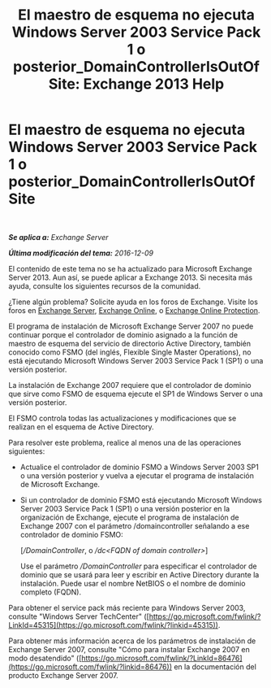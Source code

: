 ﻿---
title: 'El maestro de esquema no ejecuta Windows Server 2003 Service Pack 1 o posterior_DomainControllerIsOutOfSite: Exchange 2013 Help'
TOCTitle: El maestro de esquema no ejecuta Windows Server 2003 Service Pack 1 o posterior_DomainControllerIsOutOfSite
ms:assetid: 5edbe0b8-7610-4a52-aaaa-38c6a99e7e53
ms:mtpsurl: https://technet.microsoft.com/es-es/library/ms.exch.setupreadiness.domaincontrollerisoutofsite(v=EXCHG.150)
ms:contentKeyID: 48268191
ms.date: 05/22/2018
mtps_version: v=EXCHG.150
ms.translationtype: MT
---

# El maestro de esquema no ejecuta Windows Server 2003 Service Pack 1 o posterior\_DomainControllerIsOutOfSite

 

_**Se aplica a:** Exchange Server_

_**Última modificación del tema:** 2016-12-09_

El contenido de este tema no se ha actualizado para Microsoft Exchange Server 2013. Aun así, se puede aplicar a Exchange 2013. Si necesita más ayuda, consulte los siguientes recursos de la comunidad.

¿Tiene algún problema? Solicite ayuda en los foros de Exchange. Visite los foros en [Exchange Server](https://go.microsoft.com/fwlink/p/?linkid=60612), [Exchange Online](https://go.microsoft.com/fwlink/p/?linkid=267542), o [Exchange Online Protection](https://go.microsoft.com/fwlink/p/?linkid=285351).

El programa de instalación de Microsoft Exchange Server 2007 no puede continuar porque el controlador de dominio asignado a la función de maestro de esquema del servicio de directorio Active Directory, también conocido como FSMO (del inglés, Flexible Single Master Operations), no está ejecutando Microsoft Windows Server 2003 Service Pack 1 (SP1) o una versión posterior.

La instalación de Exchange 2007 requiere que el controlador de dominio que sirve como FSMO de esquema ejecute el SP1 de Windows Server o una versión posterior.

El FSMO controla todas las actualizaciones y modificaciones que se realizan en el esquema de Active Directory.

Para resolver este problema, realice al menos una de las operaciones siguientes:

  - Actualice el controlador de dominio FSMO a Windows Server 2003 SP1 o una versión posterior y vuelva a ejecutar el programa de instalación de Microsoft Exchange.

  - Si un controlador de dominio FSMO está ejecutando Microsoft Windows Server 2003 Service Pack 1 (SP1) o una versión posterior en la organización de Exchange, ejecute el programa de instalación de Exchange 2007 con el parámetro /domaincontroller señalando a ese controlador de dominio FSMO:
    
    \[*/DomainController*, o */dc\<FQDN of domain controller\>*\]
    
    Use el parámetro */DomainController* para especificar el controlador de dominio que se usará para leer y escribir en Active Directory durante la instalación. Puede usar el nombre NetBIOS o el nombre de dominio completo (FQDN).

Para obtener el service pack más reciente para Windows Server 2003, consulte "Windows Server TechCenter" ([https://go.microsoft.com/fwlink/?LinkId=45315](https://go.microsoft.com/fwlink/?linkid=45315)).

Para obtener más información acerca de los parámetros de instalación de Exchange Server 2007, consulte "Cómo para instalar Exchange 2007 en modo desatendido" ([https://go.microsoft.com/fwlink/?LinkId=86476](https://go.microsoft.com/fwlink/?linkid=86476)) en la documentación del producto Exchange Server 2007.


